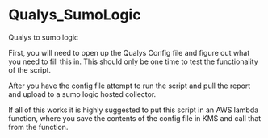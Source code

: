 # Qualys_SumoLogic
Qualys to sumo logic


First, you will need to open up the Qualys Config file and figure out what you need to fill this in. This should only be one time to test the functionality of the script.

After you have the config file attempt to run the script and pull the report and upload to a sumo logic hosted collector.

If all of this works it is highly suggested to put this script in an AWS lambda function, where you save the contents of the config file in KMS and call that from the function.
